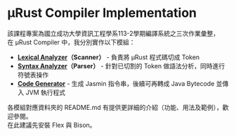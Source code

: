 # μRust Compiler Implementation
該課程專案為國立成功大學資訊工程學系113-2學期編譯系統之三次作業彙整，  
在 μRust Compiler 中，我分別實作以下模組：
- **[Lexical Analyzer](./LexicalAnalyzer)（Scanner）**  - 負責將 μRust 程式碼切成 Token
- **[Syntax Analyzer](./SyntaxAnalyzer)（Parser）**  - 針對已切割的 Token 做語法分析，同時進行符號表操作
- **[Code Generator](./CodeGenerator)**  - 生成 Jasmin 指令串，後續可再轉成 Java Bytecode 並傳入 JVM 執行程式
  
各模組對應資料夾的 README.md 有提供更詳細的介紹（功能、用法及範例），歡迎參閱。  
在此建議先安裝 Flex 與 Bison。
